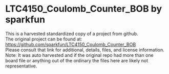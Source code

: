 
# LTC4150_Coulomb_Counter_BOB by sparkfun  
This is a harvested standardized copy of a project from github.  
The original project can be found at:  
https://github.com/sparkfun/LTC4150_Coulomb_Counter_BOB  
Please consult that link for additional, details, files, and license information.  
Note: It was auto harvested and if the original repo had more than one board file or anything out of the ordinary the files here are likely not representative.  
    